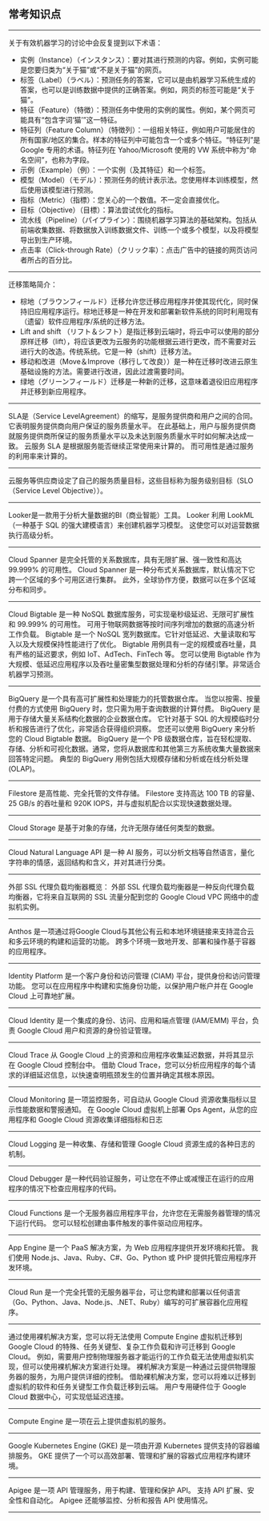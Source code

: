 ## 常考知识点

---

关于有效机器学习的讨论中会反复提到以下术语：
* 实例（Instance）（インスタンス）：要对其进行预测的内容。例如，实例可能是您要归类为“关于猫”或“不是关于猫”的网页。
* 标签（Label）（ラベル）：预测任务的答案，它可以是由机器学习系统生成的答案，也可以是训练数据中提供的正确答案。例如，网页的标签可能是“关于猫”。
* 特征（Feature）（特徴）：预测任务中使用的实例的属性。例如，某个网页可能具有“包含字词‘猫’”这一特征。
* 特征列（Feature Column）（特徴列）：一组相关特征，例如用户可能居住的所有国家/地区的集合。样本的特征列中可能包含一个或多个特征。“特征列”是 Google 专用的术语。特征列在 Yahoo/Microsoft 使用的 VW 系统中称为“命名空间”，也称为字段。
* 示例（Example）（例）：一个实例（及其特征）和一个标签。
* 模型（Model）（モデル）：预测任务的统计表示法。您使用样本训练模型，然后使用该模型进行预测。
* 指标（Metric）（指標）：您关心的一个数值。不一定会直接优化。
* 目标（Objective）（目標）：算法尝试优化的指标。
* 流水线（Pipeline）（パイプライン）：围绕机器学习算法的基础架构。包括从前端收集数据、将数据放入训练数据文件、训练一个或多个模型，以及将模型导出到生产环境。
* 点击率（Click-through Rate）（クリック率）：点击广告中的链接的网页访问者所占的百分比。

---

迁移策略简介：
* 棕地（ブラウンフィールド）迁移允许您迁移应用程序并使其现代化，同时保持旧应用程序运行。棕地迁移是一种在开发和部署新软件系统的同时利用现有（遗留）软件应用程序/系统的迁移方法。
* Lift and shift （リフト＆シフト）是指迁移到云端时，将云中可以使用的部分原样迁移（lift），将应该更改为云服务的功能根据云进行更改，而不需要对云进行大的改造。传统系统。它是一种（shift）迁移方法。
* 移动和改进（Move＆Improve（移行して改良））是一种在迁移时改进云原生基础设施的方法。需要进行改进，因此过渡需要时间。
* 绿地（グリーンフィールド）迁移是一种新的迁移，这意味着退役旧应用程序并迁移到新应用程序。

---

SLA是（Service LevelAgreement）的缩写，是服务提供商和用户之间的合同。 它表明服务提供商向用户保证的服务质量水平。 在此基础上，用户与服务提供商就服务提供商所保证的服务质量水平以及未达到服务质量水平时如何解决达成一致。 云服务 SLA 是根据服务能否继续正常使用来计算的。 而可用性是通过服务的利用率来计算的。

---

云服务等供应商设定了自己的服务质量目标，这些目标称为服务级别目标（SLO（Service Level Objective））。

---

Looker是一款用于分析大量数据的BI（商业智能）工具。 Looker 利用 LookML（一种基于 SQL 的强大建模语言）来创建机器学习模型。 这使您可以对运营数据执行高级分析。

---

Cloud Spanner 是完全托管的关系数据库，具有无限扩展、强一致性和高达 99.999% 的可用性。
Cloud Spanner 是一种分布式关系数据库，默认情况下它跨一个区域的多个可用区进行集群。 此外，全球协作方便，数据可以在多个区域分布和同步。

---

Cloud Bigtable 是一种 NoSQL 数据库服务，可实现毫秒级延迟、无限可扩展性和 99.999% 的可用性。
可用于物联网数据等按时间序列增加的数据的高速分析工作负载。
Bigtable 是一个 NoSQL 宽列数据库。它针对低延迟、大量读取和写入以及大规模保持性能进行了优化。
Bigtable 用例具有一定的规模或吞吐量，具有严格的延迟要求，例如 IoT、AdTech、FinTech 等。
您可以使用 Bigtable 作为大规模、低延迟应用程序以及吞吐量密集型数据处理和分析的存储引擎。非常适合机器学习预测。

---

BigQuery 是一个具有高可扩展性和处理能力的托管数据仓库。 当您以按需、按量付费的方式使用 BigQuery 时，您只需为用于查询数据的计算付费。
BigQuery 是用于存储大量关系结构化数据的企业数据仓库。 它针对基于 SQL 的大规模临时分析和报告进行了优化，非常适合获得组织洞察。 您还可以使用 BigQuery 来分析您的 Cloud Bigtable 数据。
BigQuery 是一个 PB 级数据仓库，旨在轻松提取、存储、分析和可视化数据。通常，您将从数据库和其他第三方系统收集大量数据来回答特定问题。
典型的 BigQuery 用例包括大规模存储和分析或在线分析处理 (OLAP)。

---

Filestore 是高性能、完全托管的文件存储。 Filestore 支持高达 100 TB 的容量、25 GB/s 的吞吐量和 920K IOPS，并与虚拟机配合以实现快速数据处理。

---

Cloud Storage 是基于对象的存储，允许无限存储任何类型的数据。

---

Cloud Natural Language API 是一种 AI 服务，可以分析文档等自然语言，量化字符串的情感，返回结构和含义，并对其进行分类。

---

外部 SSL 代理负载均衡器概览：
外部 SSL 代理负载均衡器是一种反向代理负载均衡器，它将来自互联网的 SSL 流量分配到您的 Google Cloud VPC 网络中的虚拟机实例。

---

Anthos 是一项通过将Google Cloud与其他公有云和本地环境链接来支持混合云和多云环境的构建和运营的功能。 跨多个环境一致地开发、部署和操作基于容器的应用程序。

---

Identity Platform 是一个客户身份和访问管理 (CIAM) 平台，提供身份和访问管理功能。 您可以在应用程序中构建和实施身份功能，以保护用户帐户并在 Google Cloud 上可靠地扩展。

---

Cloud Identity 是一个集成的身份、访问、应用和端点管理 (IAM/EMM) 平台，负责 Google Cloud 用户和资源的身份验证管理。

---

Cloud Trace 从 Google Cloud 上的资源和应用程序收集延迟数据，并将其显示在 Google Cloud 控制台中。 借助 Cloud Trace，您可以分析应用程序的每个请求的详细延迟信息，以快速查明瓶颈发生的位置并确定其根本原因。

---

Cloud Monitoring 是一项监控服务，可自动从 Google Cloud 资源收集指标以显示性能数据和警报通知。 在 Google Cloud 虚拟机上部署 Ops Agent，从您的应用程序和 Google Cloud 资源收集详细指标和日志

---

Cloud Logging 是一种收集、存储和管理 Google Cloud 资源生成的各种日志的机制。

---

Cloud Debugger 是一种代码验证服务，可让您在不停止或减慢正在运行的应用程序的情况下检查应用程序的代码。

---

Cloud Functions 是一个无服务器应用程序平台，允许您在无需服务器管理的情况下运行代码。 您可以轻松创建由事件触发的事件驱动应用程序。

---

App Engine 是一个 PaaS 解决方案，为 Web 应用程序提供开发环境和托管。 我们使用 Node.js、Java、Ruby、C#、Go、Python 或 PHP 提供托管应用程序开发环境。

---

Cloud Run 是一个完全托管的无服务器平台，可让您构建和部署以任何语言（Go、Python、Java、Node.js、.NET、Ruby）编写的可扩展容器化应用程序。

---

通过使用裸机解决方案，您可以将无法使用 Compute Engine 虚拟机迁移到 Google Cloud 的特殊、任务关键型、复杂工作负载和许可迁移到 Google Cloud。 例如，需要用户控制物理服务器才能运行的工作负载无法使用虚拟机实现，但可以使用裸机解决方案进行处理。
裸机解决方案是一种通过云提供物理服务器的服务，为用户提供详细的控制。 借助裸机解决方案，您可以将难以迁移到虚拟机的软件和任务关键型工作负载迁移到云端。 用户专用硬件位于 Google Cloud 数据中心，可实现低延迟连接。

---

Compute Engine 是一项在云上提供虚拟机的服务。

---

Google Kubernetes Engine (GKE) 是一项由开源 Kubernetes 提供支持的容器编排服务。 GKE 提供了一个可以高效部署、管理和扩展的容器式应用程序构建环境。

---

Apigee 是一项 API 管理服务，用于构建、管理和保护 API。 支持 API 扩展、安全性和自动化。 Apigee 还能够监控、分析和报告 API 使用情况。

---
